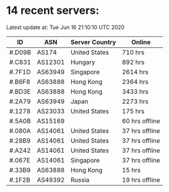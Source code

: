 # 14 recent servers:

Latest update at: Tue Jun 16 21:10:10 UTC 2020

| ID | ASN | Server Country | Online |
| -- | --- | -------------- | ------ |
| #.D09B | AS174 | United States | 710 hrs |
| #.C831 | AS12301 | Hungary | 892 hrs |
| #.7F1D | AS63949 | Singapore | 2614 hrs |
| #.B6F8 | AS63888 | Hong Kong | 2364 hrs |
| #.BD3E | AS63888 | Hong Kong | 3433 hrs |
| #.2A79 | AS63949 | Japan | 2273 hrs |
| #.1278 | AS23033 | United States | 175 hrs |
| #.5A0B | AS15169 |  | 60 hrs offline |
| #.080A | AS14061 | United States | 37 hrs offline |
| #.28B9 | AS14061 | United States | 37 hrs offline |
| #.A242 | AS14061 | United States | 37 hrs offline |
| #.067E | AS14061 | Singapore | 37 hrs offline |
| #.33B9 | AS63888 | Hong Kong | 15 hrs |
| #.1F2B | AS49392 | Russia | 19 hrs offline |

